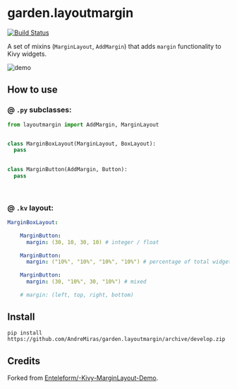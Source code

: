 # garden.layoutmargin

[![Build Status](https://travis-ci.com/AndreMiras/garden.layoutmargin.svg?branch=develop)](https://travis-ci.com/AndreMiras/garden.layoutmargin)

A set of mixins (`MarginLayout`, `AddMargin`) that adds `margin` functionality to Kivy widgets.  


![demo](http://i.imgur.com/4cCZL3t.gif)


## How to use

### @ `.py` subclasses:
```python
from layoutmargin import AddMargin, MarginLayout


class MarginBoxLayout(MarginLayout, BoxLayout):
  pass

    
class MarginButton(AddMargin, Button):
  pass
```

&nbsp;

### @ `.kv` layout:
```yaml
MarginBoxLayout:
    
    MarginButton:
      margin: (30, 10, 30, 10) # integer / float
      
    MarginButton:
      margin: ("10%", "10%", "10%", "10%") # percentage of total widget size
      
    MarginButton:
      margin: (30, "10%", 30, "10%") # mixed
      
    # margin: (left, top, right, bottom)
```

## Install
```
pip install https://github.com/AndreMiras/garden.layoutmargin/archive/develop.zip
```

## Credits
Forked from [Enteleform/-Kivy-MarginLayout-Demo](https://github.com/Enteleform/-Kivy-MarginLayout-Demo).
